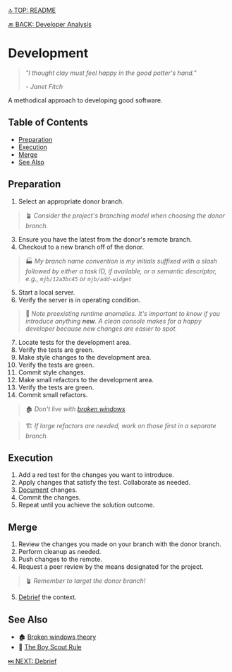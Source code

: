 [🔝 TOP: README](README.md)

[🔙 BACK: Developer Analysis](developer-analysis.md)

Development
====================

> *"I thought clay must feel happy in the good potter's hand."*
> 
> *- Janet Fitch*

A methodical approach to developing good software.

Table of Contents
---------------------------

- [Preparation](#preparation)
- [Execution](#execution)
- [Merge](#merge)
- [See Also](#see-also)

Preparation
-----------------

1. Select an appropriate donor branch.

> 🪴 *Consider the project's branching model when choosing the donor branch.*

3. Ensure you have the latest from the donor's remote branch.
4. Checkout to a new branch off of the donor.

> 🏭 *My branch name convention is my initials suffixed with a slash followed by either a task ID, if available, or a semantic descriptor, e.g., `mjb/12a3bc45` or `mjb/add-widget`*

5. Start a local server.
6. Verify the server is in operating condition.

> 🧼 *Note preexisting runtime anomalies. It's important to know if you introduce anything **new**. A clean console makes for a happy developer because new changes are easier to spot.*

7. Locate tests for the development area.
8. Verify the tests are green.
9. Make style changes to the development area.
10. Verify the tests are green.
11. Commit style changes.
12. Make small refactors to the development area.
13. Verify the tests are green.
14. Commit small refactors.

> 🏚️ *Don't live with [broken windows](https://en.wikipedia.org/wiki/Broken_windows_theory)*

> 🏗️ *If large refactors are needed, work on those first in a separate branch.*

Execution
--------------

1. Add a red test for the changes you want to introduce.
2. Apply changes that satisfy the test. Collaborate as needed.
3. [Document](the-pragmatic-scribe.md) changes.
4. Commit the changes.
5. Repeat until you achieve the solution outcome.

Merge
--------

1. Review the changes you made on your branch with the donor branch.
2. Perform cleanup as needed.
3. Push changes to the remote.
4. Request a peer review by the means designated for the project.

> 🪴 *Remember to target the donor branch!*

5. [Debrief](README.md#debrief) the context.

See Also
------------

- 🏚️ [Broken windows theory](https://en.wikipedia.org/wiki/Broken_windows_theory)
- 🦅 [The Boy Scout Rule](https://twitter.com/unclebobmartin/status/1591443936836747264?lang=en#)

[⏭️ NEXT: Debrief](README.md#debrief)
